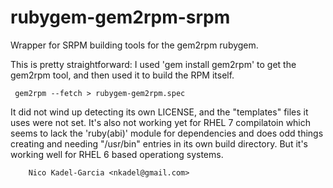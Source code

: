 rubygem-gem2rpm-srpm
====================

Wrapper for SRPM building tools for the gem2rpm rubygem.

This is pretty straightforward: I used 'gem install gem2rpm' to get
the gem2rpm tool, and then used it to build the RPM itself.

     gem2rpm --fetch > rubygem-gem2rpm.spec

It did not wind up detecting its own LICENSE, and the "templates"
files it uses were not set. It's also not working yet for RHEL 7
compilatoin which seems to lack the 'ruby(abi)' module for
dependencies and does odd things creating and needing "/usr/bin"
entries in its own build directory. But it's working well for RHEL 6
based operationg systems.

		Nico Kadel-Garcia <nkadel@gmail.com>
